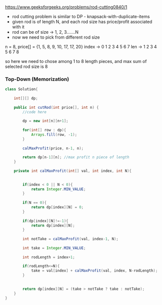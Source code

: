 https://www.geeksforgeeks.org/problems/rod-cutting0840/1

* rod cutting problem is similar to DP - knapsack-with-duplicate-items
* given rod is of length N, and each rod size has price/profit associated with it
* rod can be of size &rarr; 1, 2, 3.......N
* now we need to pick from different rod size


n = 8, price[] = {1, 5, 8, 9, 10, 17, 17, 20}
    index &rarr;  0  1  2  3   4   5   6   7
    len   &rarr;  1  2  3  4   5   6   7   8


so here we need to chose among 1 to 8 length pieces, and max sum of selected rod size is 8
            

### Top-Down (Memorization)

```java
class Solution{
    
    int[][] dp;
    
    public int cutRod(int price[], int n) {
        //code here
        
        dp = new int[n][n+1];
        
        for(int[] row : dp){
            Arrays.fill(row, -1);
        }
        
        calMaxProfit(price, n-1, n);
        
        return dp[n-1][n]; //max profit n piece of length
    }
    
    private int calMaxProfit(int[] val, int index, int N){
        
        
        if(index < 0 || N < 0){
            return Integer.MIN_VALUE;
        }
        
        if(N == 0){
            return dp[index][N] = 0;
        }
        
        if(dp[index][N]!=-1){
            return dp[index][N];
        }
        
        int notTake = calMaxProfit(val, index-1, N);
        
        int take = Integer.MIN_VALUE;
        
        int rodLength = index+1;
        
        if(rodLength<=N){
            take = val[index] + calMaxProfit(val, index, N-rodLength);
        }
        
        
        return dp[index][N] = (take > notTake ? take : notTake);
    }
}
```
